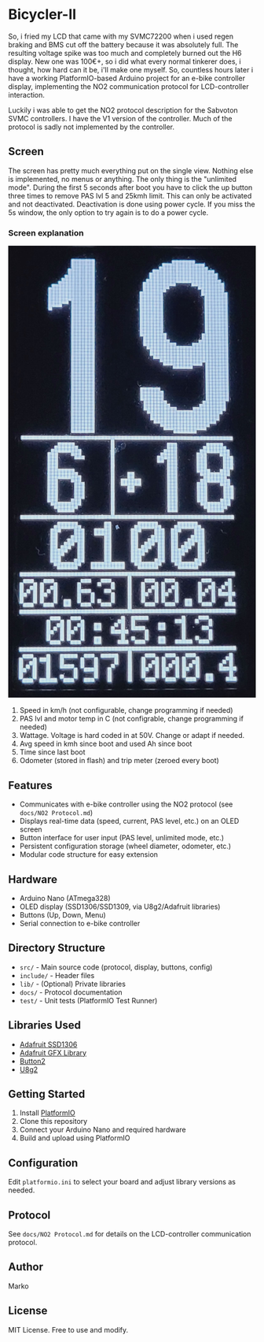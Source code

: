 # Bicycler-II

So, i fried my LCD that came with my SVMC72200 when i used regen braking and BMS cut off the battery because it was absolutely full. The resulting voltage spike was too much and completely burned out the H6 display. New one was 100€+, so i did what every normal tinkerer does, i thought, how hard can it be, i'll make one myself. So, countless hours later i have a working PlatformIO-based Arduino project for an e-bike controller display, implementing the NO2 communication protocol for LCD-controller interaction.

Luckily i was able to get the NO2 protocol description for the Sabvoton SVMC controllers. I have the V1 version of the controller. Much of the protocol is sadly not implemented by the controller.

## Screen

The screen has pretty much everything put on the single view. Nothing else is implemented, no menus or anything. The only thing is the "unlimited mode". During the first 5 seconds after boot you have to click the up button three times to remove PAS lvl 5 and 25kmh limit. This can only be activated and not deactivated. Deactivation is done using power cycle. If you miss the 5s window, the only option to try again is to do a power cycle.

### Screen explanation
![Sample screen](https://raw.githubusercontent.com/markouustalu/bicycler-II/refs/heads/main/display.jpg)

1. Speed in km/h (not configurable, change programming if needed)
2. PAS lvl and motor temp in C (not configrable, change programming if needed)
3. Wattage. Voltage is hard coded in at 50V. Change or adapt if needed.
4. Avg speed in kmh since boot and used Ah since boot
5. Time since last boot
6. Odometer (stored in flash) and trip meter (zeroed every boot)

## Features

- Communicates with e-bike controller using the NO2 protocol (see `docs/NO2 Protocol.md`)
- Displays real-time data (speed, current, PAS level, etc.) on an OLED screen
- Button interface for user input (PAS level, unlimited mode, etc.)
- Persistent configuration storage (wheel diameter, odometer, etc.)
- Modular code structure for easy extension

## Hardware

- Arduino Nano (ATmega328)
- OLED display (SSD1306/SSD1309, via U8g2/Adafruit libraries)
- Buttons (Up, Down, Menu)
- Serial connection to e-bike controller

## Directory Structure

- `src/` - Main source code (protocol, display, buttons, config)
- `include/` - Header files
- `lib/` - (Optional) Private libraries
- `docs/` - Protocol documentation
- `test/` - Unit tests (PlatformIO Test Runner)

## Libraries Used

- [Adafruit SSD1306](https://github.com/adafruit/Adafruit_SSD1306)
- [Adafruit GFX Library](https://github.com/adafruit/Adafruit-GFX-Library)
- [Button2](https://github.com/LennartHennigs/Button2)
- [U8g2](https://github.com/olikraus/u8g2)

## Getting Started

1. Install [PlatformIO](https://platformio.org/)
2. Clone this repository
3. Connect your Arduino Nano and required hardware
4. Build and upload using PlatformIO

## Configuration

Edit `platformio.ini` to select your board and adjust library versions as needed.

## Protocol

See `docs/NO2 Protocol.md` for details on the LCD-controller communication protocol.

## Author

Marko

## License

MIT License. Free to use and modify.
